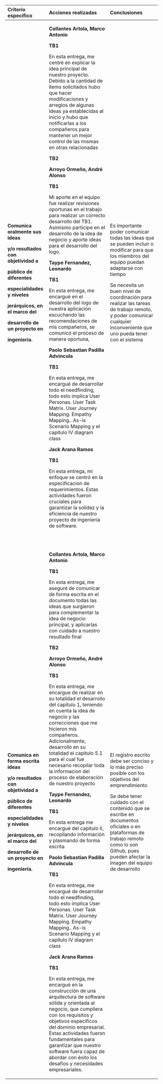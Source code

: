 |**Criterio específico**|**Acciones realizadas**|**Conclusiones**|
| :- | :- | :- |
|<p>**Comunica oralmente sus ideas** </p><p>**y/o resultados con objetividad a**</p><p>**público de diferentes**</p><p>**especialidades y niveles**</p><p>**jerárquicos, en el marco del** </p><p>**desarrollo de un proyecto en**</p><p>**ingeniería.**</p>|<p>**Collantes Artola, Marco Antonio**</p><p>**TB1**</p><p>En esta entrega, me centré en explicar la idea principal de nuestro proyecto. Debido a la cantidad de ítems solicitados hubo que hacer modificaciones y arreglos de algunas ideas ya establecidas al inicio y hubo que notificarlas a los compañeros para mantener un mejor control de las mismas en otras relacionadas</p><p>**TB2**</p><p></p><p>**Arroyo Ormeño, André Alonso**</p><p>**TB1**</p><p>Mi aporte en el equipo fue realizar revisiones oportunas en el trabajo para realizar un correcto desarrollo del TB1. Asimismo participe en el desarrollo de la idea de negocio y aporte ideas para el desarrollo del logo.</p><p></p><p>**Taype Fernandez, Leonardo**</p><p>**TB1**</p><p>En esta entrega, me encargué en el desarrollo del logo de nuestra aplicación escuchando las recomendaciones de mis compañeros, se comunicó el proceso de manera oportuna,</p><p></p><p>**Paolo Sebastian Padilla Advincula**</p><p>**TB1**</p><p>En esta entrega, me encargué de desarrollar todo el needfinding, todo esto implica User Personas. User Task Matrix. User Journey Mapping. Empathy Mapping.. As-is Scenario Mapping y el capítulo IV diagram class</p><p></p><p>**Jack Arana Ramos**</p><p>**TB1**</p><p>En esta entrega, mi enfoque se centró en la especificacion de requerimientos. Estas actividades fueron cruciales para garantizar la solidez y la eficiencia de nuestro proyecto de ingeniería de software.</p><p></p><p> </p>|<p>Es importante poder comunicar todas las ideas que se pueden incluir o modificar para que los miembros del equipo puedan adaptarse con tiempo</p><p></p><p>Se necesita un buen nivel de coordinación para realizar las tareas de trabajo remoto, y poder comunicar cualquier inconveniente que uno pueda tener con el sistema</p>|
|<p>**Comunica en forma escrita ideas**</p><p>**y/o resultados con objetividad a**</p><p>**público de diferentes**</p><p>**especialidades y niveles**</p><p>**jerárquicos, en el marco del**</p><p>**desarrollo de un proyecto en**</p><p>**ingeniería.**</p>|<p>**Collantes Artola, Marco Antonio**</p><p>**TB1**</p><p>En esta entrega, me aseguré de comunicar de forma escrita en el documento todas las ideas que surgieron para complementar la idea de negocio principal, y aplicarlas con cuidado a nuestro resultado final</p><p>**TB2**</p><p></p><p>**Arroyo Ormeño, André Alonso**</p><p>**TB1**</p><p>En esta entrega, me encargue de realizar en su totalidad el desarrollo del capítulo 1, teniendo en cuenta la idea de negocio y las correcciones que me hicieron mis compañeros. Adicionalmente, desarrolló en su totalidad el capítulo 5.1 para el cual fue necesario recopilar toda la informacion del proceso de elaboración de nuestro proyecto</p><p></p><p>**Taype Fernandez, Leonardo**</p><p>**TB1**</p><p>En esta entrega me encargué del capítulo II, recopilando información y plasmando de forma escrita</p><p></p><p>**Paolo Sebastian Padilla Advincula**</p><p>**TB1**</p><p>En esta entrega, me encargué de desarrollar todo el needfinding, todo esto implica User Personas. User Task Matrix. User Journey Mapping. Empathy Mapping.. As-is Scenario Mapping y el capítulo IV diagram class</p><p></p><p>**Jack Arana Ramos**</p><p>**TB1**</p><p>En esta entrega, me encargué en la construcción de una arquitectura de software sólida y orientada al negocio, que cumpliera con los requisitos y objetivos específicos del dominio empresarial. Estas actividades fueron fundamentales para garantizar que nuestro software fuera capaz de abordar con éxito los desafíos y necesidades empresariales.</p><p></p>|<p></p><p>El registro escrito debe ser conciso y lo más preciso posible con los objetivos del emprendimiento</p><p></p><p>Se debe tener cuidado con el contenido que se escribe en documentos oficiales o en plataformas de trabajo remoto como lo son Github, pues pueden afectar la imagen del equipo de desarrollo</p>|

